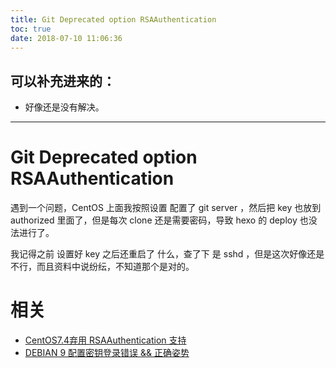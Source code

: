 ```yaml
---
title: Git Deprecated option RSAAuthentication
toc: true
date: 2018-07-10 11:06:36
---
```

## 可以补充进来的：

- 好像还是没有解决。

---


# Git Deprecated option RSAAuthentication


遇到一个问题，CentOS 上面我按照设置 配置了 git server ，然后把 key 也放到 authorized 里面了，但是每次 clone 还是需要密码，导致 hexo 的 deploy 也没法进行了。



我记得之前 设置好 key 之后还重启了 什么，查了下 是 sshd ，但是这次好像还是不行，而且资料中说纷纭，不知道那个是对的。



# 相关

- [CentOS7.4弃用 RSAAuthentication 支持](https://ashub.cn/articles/21)
- [DEBIAN 9 配置密钥登录错误 && 正确姿势](https://blog.silversky.moe/rt/debian-9-conf-priv-key-login-errors)
